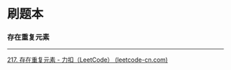 #  刷题本

###  存在重复元素

---



[217. 存在重复元素 - 力扣（LeetCode） (leetcode-cn.com)](https://leetcode-cn.com/problems/contains-duplicate/)